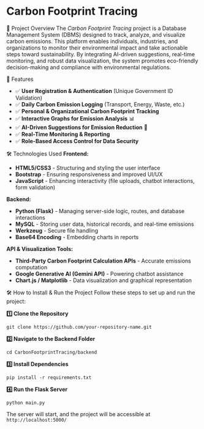 # Carbon Footprint Tracing
📜 Project Overview
The *Carbon Footprint Tracing* project is a Database Management System (DBMS) designed to track, analyze, and visualize carbon emissions. This platform enables individuals, industries, and organizations to monitor their environmental impact and take actionable steps toward sustainability. By integrating AI-driven suggestions, real-time monitoring, and robust data visualization, the system promotes eco-friendly decision-making and compliance with environmental regulations.

🎯 Features
* ✅ **User Registration & Authentication** (Unique Government ID Validation)
* ✅ **Daily Carbon Emission Logging** (Transport, Energy, Waste, etc.)
* ✅ **Personal & Organizational Carbon Footprint Tracking**
* ✅ **Interactive Graphs for Emission Analysis** 📊
* ✅ **AI-Driven Suggestions for Emission Reduction** 🌱
* ✅ **Real-Time Monitoring & Reporting**
* ✅ **Role-Based Access Control for Data Security**

🛠 Technologies Used
**Frontend:**
* **HTML5/CSS3** - Structuring and styling the user interface
* **Bootstrap** - Ensuring responsiveness and improved UI/UX
* **JavaScript** - Enhancing interactivity (file uploads, chatbot interactions, form validation)

**Backend:**
* **Python (Flask)** - Managing server-side logic, routes, and database interactions
* **MySQL** - Storing user data, historical records, and real-time emissions
* **Werkzeug** - Secure file handling
* **Base64 Encoding** - Embedding charts in reports

**API & Visualization Tools:**
* **Third-Party Carbon Footprint Calculation APIs** - Accurate emissions computation
* **Google Generative AI (Gemini API)** - Powering chatbot assistance
* **Chart.js / Matplotlib** - Data visualization and graphical representation

🛠 How to Install & Run the Project
Follow these steps to set up and run the project:

**1️⃣ Clone the Repository**
```
git clone https://github.com/your-repository-name.git
```

**2️⃣ Navigate to the Backend Folder**
```
cd CarbonFootprintTracing/backend
```

**3️⃣ Install Dependencies**
```
pip install -r requirements.txt
```

**4️⃣ Run the Flask Server**
```
python main.py
```

The server will start, and the project will be accessible at `http://localhost:5000/`
